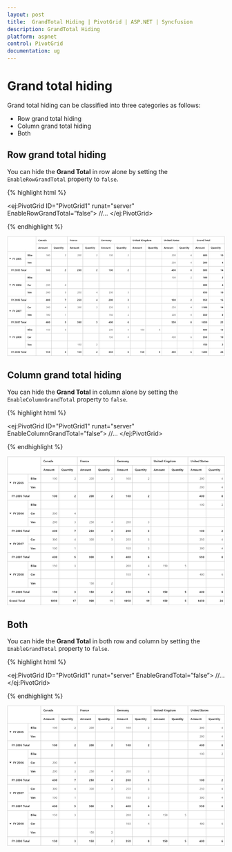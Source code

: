 ```yaml
---
layout: post
title:  GrandTotal Hiding | PivotGrid | ASP.NET | Syncfusion 
description: GrandTotal Hiding
platform: aspnet
control: PivotGrid
documentation: ug
---
```


# Grand total hiding

Grand total hiding can be classified into three categories as follows:

* Row grand total hiding
* Column grand total hiding
* Both

## Row grand total hiding

You can hide the **Grand Total** in row alone by setting the `EnableRowGrandTotal` property to `false`.

{% highlight html %}

<ej:PivotGrid ID="PivotGrid1" runat="server" EnableRowGrandTotal=”false”>
    //...
</ej:PivotGrid>

{% endhighlight %}

![](GrandTotal-Hiding_images/enableRowGrandTotal.png)

## Column grand total hiding

You can hide the **Grand Total** in column alone by setting the `EnableColumnGrandTotal` property to `false`.

{% highlight html %}

<ej:PivotGrid ID="PivotGrid1" runat="server" EnableColumnGrandTotal=”false”>
    //...
</ej:PivotGrid>

{% endhighlight %}

![](GrandTotal-Hiding_images/enableColumnGrandTotal.png)

## Both

You can hide the **Grand Total** in both row and column by setting the `EnableGrandTotal` property to `false`.

{% highlight html %}

<ej:PivotGrid ID="PivotGrid1" runat="server" EnableGrandTotal=”false”>
    //...
</ej:PivotGrid>

{% endhighlight %}

![](GrandTotal-Hiding_images/enableGrandTotal.png)